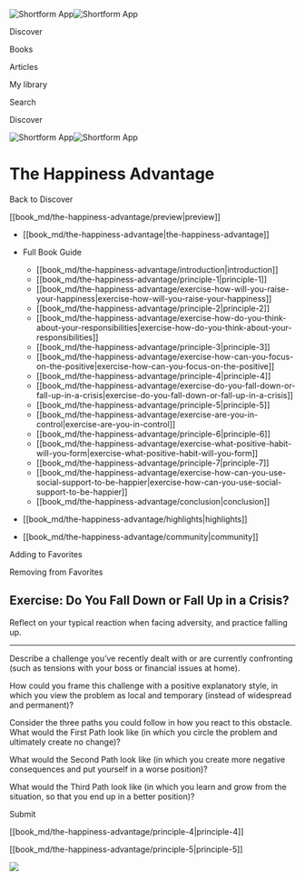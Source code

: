 ![Shortform App](/img/logo.36a2399e.svg)![Shortform App](/img/logo-dark.70c1b072.svg)

Discover

Books

Articles

My library

Search

Discover

![Shortform App](/img/logo.36a2399e.svg)![Shortform App](/img/logo-dark.70c1b072.svg)

# The Happiness Advantage

Back to Discover

[[book_md/the-happiness-advantage/preview|preview]]

  * [[book_md/the-happiness-advantage|the-happiness-advantage]]
  * Full Book Guide

    * [[book_md/the-happiness-advantage/introduction|introduction]]
    * [[book_md/the-happiness-advantage/principle-1|principle-1]]
    * [[book_md/the-happiness-advantage/exercise-how-will-you-raise-your-happiness|exercise-how-will-you-raise-your-happiness]]
    * [[book_md/the-happiness-advantage/principle-2|principle-2]]
    * [[book_md/the-happiness-advantage/exercise-how-do-you-think-about-your-responsibilities|exercise-how-do-you-think-about-your-responsibilities]]
    * [[book_md/the-happiness-advantage/principle-3|principle-3]]
    * [[book_md/the-happiness-advantage/exercise-how-can-you-focus-on-the-positive|exercise-how-can-you-focus-on-the-positive]]
    * [[book_md/the-happiness-advantage/principle-4|principle-4]]
    * [[book_md/the-happiness-advantage/exercise-do-you-fall-down-or-fall-up-in-a-crisis|exercise-do-you-fall-down-or-fall-up-in-a-crisis]]
    * [[book_md/the-happiness-advantage/principle-5|principle-5]]
    * [[book_md/the-happiness-advantage/exercise-are-you-in-control|exercise-are-you-in-control]]
    * [[book_md/the-happiness-advantage/principle-6|principle-6]]
    * [[book_md/the-happiness-advantage/exercise-what-positive-habit-will-you-form|exercise-what-positive-habit-will-you-form]]
    * [[book_md/the-happiness-advantage/principle-7|principle-7]]
    * [[book_md/the-happiness-advantage/exercise-how-can-you-use-social-support-to-be-happier|exercise-how-can-you-use-social-support-to-be-happier]]
    * [[book_md/the-happiness-advantage/conclusion|conclusion]]
  * [[book_md/the-happiness-advantage/highlights|highlights]]
  * [[book_md/the-happiness-advantage/community|community]]



Adding to Favorites 

Removing from Favorites 

## Exercise: Do You Fall Down or Fall Up in a Crisis?

Reflect on your typical reaction when facing adversity, and practice falling up.

* * *

Describe a challenge you’ve recently dealt with or are currently confronting (such as tensions with your boss or financial issues at home).

How could you frame this challenge with a positive explanatory style, in which you view the problem as local and temporary (instead of widespread and permanent)?

Consider the three paths you could follow in how you react to this obstacle. What would the First Path look like (in which you circle the problem and ultimately create no change)?

What would the Second Path look like (in which you create more negative consequences and put yourself in a worse position)?

What would the Third Path look like (in which you learn and grow from the situation, so that you end up in a better position)?

Submit 

[[book_md/the-happiness-advantage/principle-4|principle-4]]

[[book_md/the-happiness-advantage/principle-5|principle-5]]

![](https://bat.bing.com/action/0?ti=56018282&Ver=2&mid=d5208a10-fafb-47bc-8eb1-0c1afefdef23&sid=1711133063fa11eebdec89a8b8ae3bbc&vid=171147a063fa11eea7440fcfeb230d96&vids=0&msclkid=N&pi=0&lg=en-US&sw=800&sh=600&sc=24&nwd=1&tl=Shortform%20%7C%20The%20Happiness%20Advantage&p=https%3A%2F%2Fwww.shortform.com%2Fapp%2Fbook%2Fthe-happiness-advantage%2Fexercise-do-you-fall-down-or-fall-up-in-a-crisis&r=&lt=1457&evt=pageLoad&sv=1&rn=377660)
